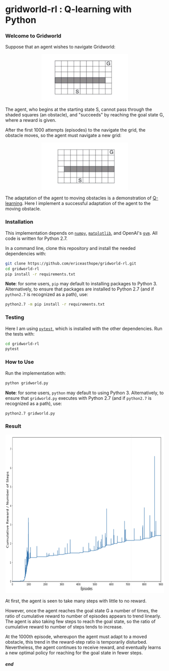 # gridworld-rl : Q-learning with Python

### Welcome to Gridworld

Suppose that an agent wishes to navigate Gridworld:

<p align="center"><img src="./images/left_environment.png" height="150"></p>

The agent, who begins at the starting state S, cannot pass through the
shaded squares (an obstacle), and "succeeds" by reaching the goal state G,
where a reward is given.

After the first 1000 attempts (episodes) to the navigate the grid, the obstacle moves, so
the agent must navigate a new grid:

<p align="center"><img src="./images/right_environment.png" height="150"></p>

The adaptation of the agent to moving obstacles is a demonstration of
[Q-learning](https://en.wikipedia.org/wiki/Q-learning). Here I implement
a successful adaptation of the agent to the moving obstacle.

### Installation

This implementation depends on [`numpy`](https://github.com/numpy/numpy),
[`matplotlib`](https://github.com/matplotlib/matplotlib), and OpenAI's
[`gym`](https://github.com/openai/gym). All code is written for Python 2.7.

In a command line, clone this repository and install the needed dependencies
with:

```bash
git clone https://github.com/ericeasthope/gridworld-rl.git
cd gridworld-rl
pip install -r requirements.txt
```

**Note**: for some users, `pip` may default to installing packages to Python 3.
Alternatively, to ensure that packages are installed to Python 2.7 (and if
`python2.7` is recognized as a path), use:

```bash
python2.7 -m pip install -r requirements.txt
```

### Testing

Here I am using [`pytest`](https://github.com/pytest-dev/pytest), which is
installed with the other dependencies. Run the tests
with:

```bash
cd gridworld-rl
pytest
```

### How to Use

Run the implementation with:

```bash
python gridworld.py
```

**Note**: for some users, `python` may default to using Python 3.
Alternatively, to ensure that `gridworld.py` executes with Python 2.7 (and if
`python2.7` is recognized as a path), use:

```bash
python2.7 gridworld.py
```

### Result

<p align="center"><img src="./images/result.png" height="500"></p>

At first, the agent is seen to take many steps with little to no reward.

However, once the agent reaches the goal state G a number of times, the
ratio of cumulative reward to number of episodes appears to trend linearly.
The agent is also taking few steps to reach the goal state, so the ratio of
cumulative reward to number of steps tends to increase.

At the 1000th episode, whereupon the agent must adapt to a moved obstacle,
this trend in the reward-step ratio is temporarily disturbed.
Nevertheless, the agent continues to receive reward, and eventually learns
a new optimal policy for reaching for the goal state in fewer steps.

##### end
